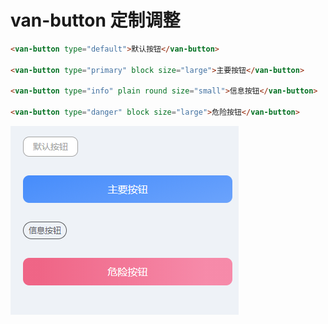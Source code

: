 # van-button 定制调整

```html
<van-button type="default">默认按钮</van-button>

<van-button type="primary" block size="large">主要按钮</van-button>

<van-button type="info" plain round size="small">信息按钮</van-button>

<van-button type="danger" block size="large">危险按钮</van-button>
```

![img.png](../assets/button-demo.png)